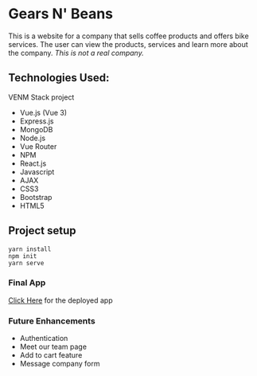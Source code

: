 # Gears N' Beans

This is a website for a company that sells coffee products and offers bike services. The user can view the products, services and learn more about the company. <em>This is not a real company.</em>

## Technologies Used:

VENM Stack project

- Vue.js (Vue 3)
- Express.js
- MongoDB
- Node.js
- Vue Router
- NPM
- React.js
- Javascript
- AJAX
- CSS3
- Bootstrap
- HTML5

## Project setup

```
yarn install
npm init
yarn serve
```

### Final App

[Click Here]() for the deployed app

### Future Enhancements

- Authentication
- Meet our team page
- Add to cart feature
- Message company form
  <!-- ### Compiles and minifies for production

```
yarn build
```
